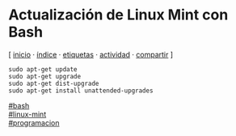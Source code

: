 # Actualización de Linux Mint con Bash
[ [inicio](https://github.com/jucardus/jucardus.github.io/blob/main/index.md) · [índice](https://github.com/jucardus/jucardus.github.io/blob/main/indice.md) · [etiquetas](https://github.com/jucardus/jucardus.github.io/blob/main/etiquetas.md) · [actividad](https://github.com/jucardus/jucardus.github.io/blob/main/actividad.md) · [compartir](https://x.com/intent/tweet?text=Actualizaci%C3%B3n+de+Linux+Mint+con+Bash+%E2%80%94+Bash%2C+Programaci%C3%B3n%2C+Linux+Mint%0A%0A%E2%86%92+https%3A%2F%2Fgithub.com%2Fjucardus%2Fjucardus.github.io%2Fblob%2Fmain%2Fa%2Fc%2Ft%2Factualizacion-de-linux-mint-con-bash.md%0A%0A%23bash_jucardus%0A%23linux_mint_jucardus%0A%23programacion_jucardus) ]

```
sudo apt-get update
sudo apt-get upgrade
sudo apt-get dist-upgrade
sudo apt-get install unattended-upgrades
```

[#bash](https://github.com/jucardus/jucardus.github.io/blob/main/b/a/bash.md)  
[#linux-mint](https://github.com/jucardus/jucardus.github.io/blob/main/l/i/linux-mint.md)  
[#programacion](https://github.com/jucardus/jucardus.github.io/blob/main/p/r/programacion.md)

